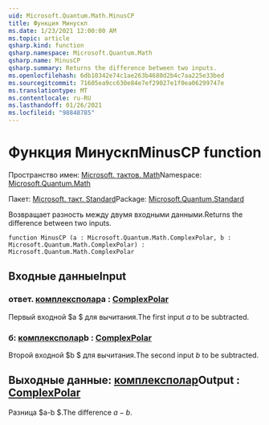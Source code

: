 ```yaml
---
uid: Microsoft.Quantum.Math.MinusCP
title: Функция Минускп
ms.date: 1/23/2021 12:00:00 AM
ms.topic: article
qsharp.kind: function
qsharp.namespace: Microsoft.Quantum.Math
qsharp.name: MinusCP
qsharp.summary: Returns the difference between two inputs.
ms.openlocfilehash: 6db10342e74c1ae263b4680d2b4c7aa225e33bed
ms.sourcegitcommit: 71605ea9cc630e84e7ef29027e1f0ea06299747e
ms.translationtype: MT
ms.contentlocale: ru-RU
ms.lasthandoff: 01/26/2021
ms.locfileid: "98848785"
---
```

# <a name="minuscp-function"></a><span data-ttu-id="25b80-102">Функция Минускп</span><span class="sxs-lookup"><span data-stu-id="25b80-102">MinusCP function</span></span>

<span data-ttu-id="25b80-103">Пространство имен: [Microsoft. тактов. Math](xref:Microsoft.Quantum.Math)</span><span class="sxs-lookup"><span data-stu-id="25b80-103">Namespace: [Microsoft.Quantum.Math](xref:Microsoft.Quantum.Math)</span></span>

<span data-ttu-id="25b80-104">Пакет: [Microsoft. такт. Standard](https://nuget.org/packages/Microsoft.Quantum.Standard)</span><span class="sxs-lookup"><span data-stu-id="25b80-104">Package: [Microsoft.Quantum.Standard](https://nuget.org/packages/Microsoft.Quantum.Standard)</span></span>


<span data-ttu-id="25b80-105">Возвращает разность между двумя входными данными.</span><span class="sxs-lookup"><span data-stu-id="25b80-105">Returns the difference between two inputs.</span></span>

```qsharp
function MinusCP (a : Microsoft.Quantum.Math.ComplexPolar, b : Microsoft.Quantum.Math.ComplexPolar) : Microsoft.Quantum.Math.ComplexPolar
```


## <a name="input"></a><span data-ttu-id="25b80-106">Входные данные</span><span class="sxs-lookup"><span data-stu-id="25b80-106">Input</span></span>

### <a name="a--complexpolar"></a><span data-ttu-id="25b80-107">ответ. [комплексполар](xref:Microsoft.Quantum.Math.ComplexPolar)</span><span class="sxs-lookup"><span data-stu-id="25b80-107">a : [ComplexPolar](xref:Microsoft.Quantum.Math.ComplexPolar)</span></span>

<span data-ttu-id="25b80-108">Первый входной $a $ для вычитания.</span><span class="sxs-lookup"><span data-stu-id="25b80-108">The first input $a$ to be subtracted.</span></span>


### <a name="b--complexpolar"></a><span data-ttu-id="25b80-109">б: [комплексполар](xref:Microsoft.Quantum.Math.ComplexPolar)</span><span class="sxs-lookup"><span data-stu-id="25b80-109">b : [ComplexPolar](xref:Microsoft.Quantum.Math.ComplexPolar)</span></span>

<span data-ttu-id="25b80-110">Второй входной $b $ для вычитания.</span><span class="sxs-lookup"><span data-stu-id="25b80-110">The second input $b$ to be subtracted.</span></span>



## <a name="output--complexpolar"></a><span data-ttu-id="25b80-111">Выходные данные: [комплексполар](xref:Microsoft.Quantum.Math.ComplexPolar)</span><span class="sxs-lookup"><span data-stu-id="25b80-111">Output : [ComplexPolar](xref:Microsoft.Quantum.Math.ComplexPolar)</span></span>

<span data-ttu-id="25b80-112">Разница $a-b $.</span><span class="sxs-lookup"><span data-stu-id="25b80-112">The difference $a - b$.</span></span>